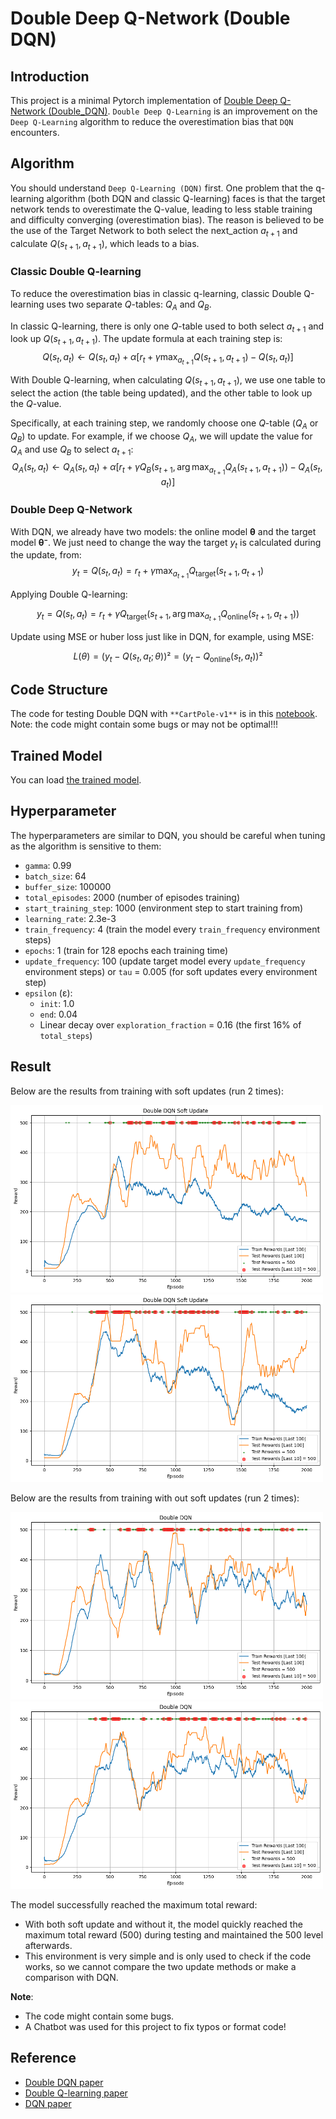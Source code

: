 # Double Deep Q-Network (Double DQN)

## Introduction

This project is a minimal Pytorch implementation of [Double Deep Q-Network (Double_DQN)](https://arxiv.org/pdf/1509.06461). `Double Deep Q-Learning` is an improvement on the `Deep Q-Learning` algorithm to reduce the overestimation bias that `DQN` encounters.

## Algorithm

You should understand `Deep Q-Learning (DQN)` first. One problem that the q-learning algorithm (both DQN and classic Q-learning) faces is that the target network tends to overestimate the Q-value, leading to less stable training and difficulty converging (overestimation bias). The reason is believed to be the use of the Target Network to both select the next_action $a_{t+1}$ and calculate $Q(s_{t+1}, a_{t+1})$, which leads to a bias.

### Classic Double Q-learning
To reduce the overestimation bias in classic q-learning, classic Double Q-learning uses two separate $Q$-tables: $Q_A$ and $Q_B$.

In classic Q-learning, there is only one $Q$-table used to both select $a_{t+1}$ and look up $Q(s_{t+1}, a_{t+1})$. The update formula at each training step is:
$$
Q(s_t, a_t) \leftarrow Q(s_t, a_t) + \alpha \left[ r_t + \gamma \max_{a_{t+1}} Q(s_{t+1}, a_{t+1}) - Q(s_t, a_t) \right]
$$

With Double Q-learning, when calculating $Q(s_{t+1}, a_{t+1})$, we use one table to select the action (the table being updated), and the other table to look up the $Q$-value.

Specifically, at each training step, we randomly choose one $Q$-table ($Q_A$ or $Q_B$) to update. For example, if we choose $Q_A$, we will update the value for $Q_A$ and use $Q_B$ to select $a_{t+1}$:
$$
Q_A(s_t, a_t) \leftarrow Q_A(s_t, a_t) + \alpha \left[ r_t + \gamma Q_B(s_{t+1}, \arg\max_{a_{t+1}} Q_A(s_{t+1}, a_{t+1})) - Q_A(s_t, a_t) \right]
$$

### Double Deep Q-Network
With DQN, we already have two models: the online model **θ** and the target model **θ⁻**. We just need to change the way the target $y_t$ is calculated during the update, from:
$$
y_t = Q(s_t, a_t) = r_t + \gamma \max_{a_{t+1}} Q_{\text{target}}(s_{t+1}, a_{t+1})
$$

Applying Double Q-learning:

$$
y_t = Q(s_t, a_t) = r_t + \gamma Q_{\text{target}}\left(s_{t+1}, \arg\max_{a_{t+1}} Q_{\text{online}}(s_{t+1}, a_{t+1})\right)
$$

Update using MSE or huber loss just like in DQN, for example, using MSE:

$$L(\theta) = (y_t - Q(s_t, a_t; \theta))² = (y_t - Q_{\text{online}}(s_t, a_t))²$$

## Code Structure

The code for testing Double DQN with `**CartPole-v1**` is in this [notebook](Double_DQN.ipynb). Note: the code might contain some bugs or may not be optimal!!!

## Trained Model

You can load [the trained model](trained_model).

## Hyperparameter
The hyperparameters are similar to DQN, you should be careful when tuning as the algorithm is sensitive to them:
- `gamma`: 0.99
- `batch_size`: 64
- `buffer_size`: 100000
- `total_episodes`: 2000 (number of episodes training)
- `start_training_step`: 1000 (environment step to start training from)
- `learning_rate`: 2.3e-3
- `train_frequency`: 4 (train the model every `train_frequency` environment steps)
- `epochs`: 1 (train for 128 epochs each training time)
- `update_frequency`: 100 (update target model every `update_frequency` environment steps) or `tau` = 0.005 (for soft updates every environment step)
- `epsilon` (ε):
    - `init`: 1.0
    - `end`: 0.04
    - Linear decay over `exploration_fraction` = 0.16 (the first 16% of `total_steps`)

## Result

Below are the results from training with soft updates (run 2 times):

<p float="left">
  <img src="figure/Double_DQN_soft_update1.png" alt="soft update" width="500" height="300"/>
  <img src="figure/Double_DQN_soft_update2.png" alt="no soft update" width="500" height="300"/>
</p>

Below are the results from training with out soft updates (run 2 times):

<p float="left">
  <img src="figure/Double_DQN1.png" alt="soft update" width="500" height="300"/>
  <img src="figure/Double_DQN2.png" alt="no soft update" width="500" height="300"/>
</p>


The model successfully reached the maximum total reward:
- With both soft update and without it, the model quickly reached the maximum total reward (500) during testing and maintained the 500 level afterwards.
- This environment is very simple and is only used to check if the code works, so we cannot compare the two update methods or make a comparison with DQN.

**Note**:
- The code might contain some bugs.
- A Chatbot was used for this project to fix typos or format code!

## Reference
- [Double DQN paper](https://arxiv.org/pdf/1509.06461)
- [Double Q-learning paper](https://proceedings.neurips.cc/paper_files/paper/2010/file/091d584fced301b442654dd8c23b3fc9-Paper.pdf)
- [DQN paper](https://arxiv.org/pdf/1312.5602)